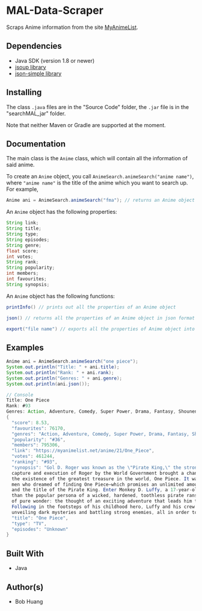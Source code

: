 # MAL-Data-Scraper
Scraps Anime information from the site [MyAnimeList](https://myanimelist.net/).

## Dependencies 

* Java SDK (version 1.8 or newer)
* [jsoup library](https://jsoup.org/)
* [json-simple library](https://github.com/fangyidong/json-simple)

## Installing

The class `.java` files are in the "Source Code" folder, the `.jar` file is in the "searchMAL_jar" folder. 

Note that neither Maven or Gradle are supported at the moment.

## Documentation

The main class is the `Anime` class, which will contain all the information of said anime.

To create an `Anime` object, you call `AnimeSearch.animeSearch("anime name")`, where `"anime name"` is the title of the anime which you want to search up. For example,
```java
Anime ani = AnimeSearch.animeSearch("fma"); // returns an Anime object for the anime "fma"
```
An `Anime` object has the following properties:
```java
String link;
String title;
String type;
String episodes;
String genre;
float score;
int votes;
String rank;
String popularity;
int members;
int favourites;
String synopsis;
```
An `Anime` object has the following functions:
```java
printInfo() // prints out all the properties of an Anime object

json() // returns all the properties of an Anime object in json format as a String

export("file name") // exports all the properties of Anime object into a .txt file called "file name"
```

## Examples

```java
Anime ani = AnimeSearch.animeSearch("one piece");
System.out.println("Title: " + ani.title);
System.out.println("Rank: " + ani.rank);
System.out.println("Genres: " + ani.genre);
System.out.println(ani.json());

// Console
Title: One Piece
Rank: #93
Genres: Action, Adventure, Comedy, Super Power, Drama, Fantasy, Shounen
{
  "score": 8.53,
  "favourites": 76170,
  "genres": "Action, Adventure, Comedy, Super Power, Drama, Fantasy, Shounen",
  "popularity": "#36",
  "members": 795306,
  "link": "https://myanimelist.net/anime/21/One_Piece",
  "votes": 461244,
  "ranking": "#93",
  "synopsis": "Gol D. Roger was known as the \"Pirate King,\" the strongest and most infamous being to have sailed the Grand Line. The
  capture and execution of Roger by the World Government brought a change throughout the world. His last words before his death revealed
  the existence of the greatest treasure in the world, One Piece. It was this revelation that brought about the Grand Age of Pirates,
  men who dreamed of finding One Piece—which promises an unlimited amount of riches and fame—and quite possibly the pinnacle of glory
  and the title of the Pirate King. Enter Monkey D. Luffy, a 17-year-old boy who defies your standard definition of a pirate. Rather
  than the popular persona of a wicked, hardened, toothless pirate ransacking villages for fun, Luffy’s reason for being a pirate is one
  of pure wonder: the thought of an exciting adventure that leads him to intriguing people and ultimately, the promised treasure.
  Following in the footsteps of his childhood hero, Luffy and his crew travel across the Grand Line, experiencing crazy adventures,
  unveiling dark mysteries and battling strong enemies, all in order to reach the most coveted of all fortunes—One Piece.",
  "title": "One Piece",
  "type": "TV",
  "episodes": "Unknown"
}
```

## Built With

* Java

## Author(s)

* Bob Huang

